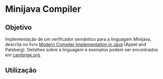 # Minijava Compiler

## Objetivo

Implementação de um verificador semântico para a linguagem Minijava, descrita
no livro [Modern Compiler Implementation in
Java](http://www.cambridge.org/us/catalogue/catalogue.asp?isbn=052182060x)
(Appel and Palsberg). Detalhes sobre a linguagem e exemplos podem ser
encontrados em [cambrige.org](http://www.cambridge.org/resources/052182060X/MCIIJ2e/).

## Utilização

